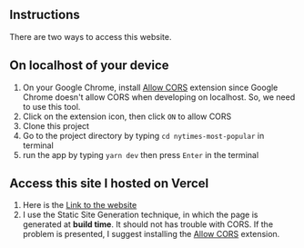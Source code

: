 ## Instructions
There are two ways to access this website.

On localhost of your device
---------------------------
1. On your Google Chrome, install [Allow CORS](https://chrome.google.com/webstore/detail/allow-cors-access-control/lhobafahddgcelffkeicbaginigeejlf?hl=th) extension since Google Chrome doesn't allow CORS when developing on localhost. So, we need to use this tool.
2. Click on the extension icon, then click `ON` to allow CORS
3. Clone this project
4. Go to the project directory by typing `cd nytimes-most-popular` in terminal
5. run the app by typing `yarn dev` then press `Enter` in the terminal

Access this site I hosted on Vercel
-----------------------------------
1. Here is the [Link to the website](https://nytimes-most-popular.vercel.app/)
2. I use the Static Site Generation technique, in which the page is generated at **build time**. It should not has trouble with CORS. If the problem is presented, I suggest installing the [Allow CORS](https://chrome.google.com/webstore/detail/allow-cors-access-control/lhobafahddgcelffkeicbaginigeejlf?hl=th) extension.